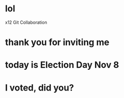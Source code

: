 # lol
x12 Git Collaboration

# thank you for inviting me 
# today is Election Day Nov 8

# I voted, did you?
